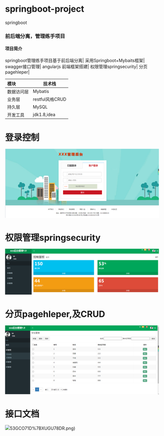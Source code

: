 # springboot-project
springboot
### 前后端分离，管理练手项目

#### 项目简介

springboot管理练手项目基于前后端分离|
采用Springboot+Mybaits框架|
swagger接口管理|
angularjs 前端框架搭建|
权限管理springsecurity|
分页pagehleper|

| 模块       | **技术栈**                                                   |
| :--------- | ------------------------------------------------------------ |
| 数据访问层 | Mybatis             |
| 业务层     | restful风格CRUD |
| 持久层     | MySQL                   |
|开发工具    |jdk1.8,idea|
# 登录控制
![登录界面](https://github.com/mygithub-xyz/springboot-project/blob/master/%25Z8%5D%5B3P3YKEFIP%25VQN~HLKT.png)
# 权限管理springsecurity
![首页界面](https://github.com/mygithub-xyz/springboot-project/blob/master/55CI%24%5BW83%5B%7D%6087J2014ZW%7B6.png)
# 分页pagehleper,及CRUD
![](https://github.com/mygithub-xyz/springboot-project/blob/master/92JYX7R%24Z2HSW_%5DO97B%5BL0A.png)
# 接口文档
![](https://github.com/mygithub-xyz/springboot-project/blob/master/G%25YDB)53GCO71D%7BXUGU78DR.png)
